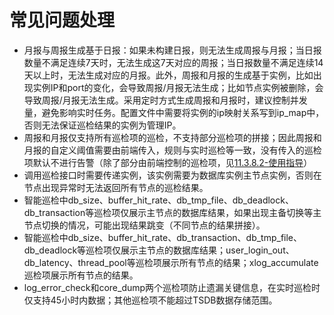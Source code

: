 # 常见问题处理<a name="ZH-CN_TOPIC_0000002259758192"></a>

-   月报与周报生成基于日报：如果未构建日报，则无法生成周报与月报；当日报数量不满足连续7天时，无法生成这7天对应的周报；当日报数量不满足连续14天以上时，无法生成对应的月报。此外，周报和月报的生成基于实例，比如出现实例IP和port的变化，会导致周报/月报无法生成；比如节点实例被删除，会导致周报/月报无法生成。采用定时方式生成周报和月报时，建议控制并发量，避免影响实时任务。配置文件中需要将实例的ip映射关系写到ip\_map中，否则无法保证巡检结果的实例为管理IP。
-   周报和月报仅支持所有巡检项的巡检，不支持部分巡检项的拼接；因此周报和月报的自定义阈值需要由前端传入，规则与实时巡检等一致，没有传入的巡检项默认不进行告警（除了部分由前端控制的巡检项，见[11.3.8.2-使用指导](使用指导-30.md#zh-cn_topic_0000001714949077_li6465181172317)）
-   调用巡检接口时需要传递实例，该实例需要为数据库实例主节点实例，否则在节点出现异常时无法返回所有节点的巡检结果。
-   智能巡检中db\_size、buffer\_hit\_rate、db\_tmp\_file、db\_deadlock、db\_transaction等巡检项仅展示主节点的数据库结果，如果出现主备切换等主节点切换的情况，可能出现结果跳变（不同节点的结果拼接）。
-   智能巡检中db\_size、buffer\_hit\_rate、db\_transaction、db\_tmp\_file、db\_deadlock等巡检项仅展示主节点的数据库结果；user\_login\_out、db\_latency、thread\_pool等巡检项展示所有节点的结果；xlog\_accumulate巡检项展示所有节点的结果。
-   log\_error\_check和core\_dump两个巡检项防止遗漏关键信息，在实时巡检时仅支持45小时内数据；其他巡检项不能超过TSDB数据存储范围。

